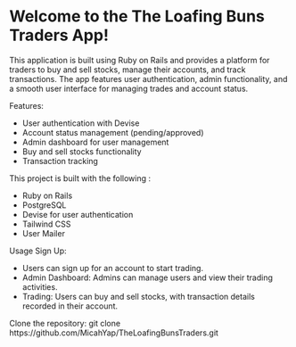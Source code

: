 <h1>Welcome to the The Loafing Buns Traders App!</h1> 
<p>This application is built using Ruby on Rails and provides a platform for traders to buy and sell stocks, manage their accounts, and track transactions. The app features user authentication, admin functionality, and a smooth user interface for managing trades and account status.</p>

<p>Features:</p>
<ul>
  <li>User authentication with Devise</li>
  <li>Account status management (pending/approved)</li>
  <li>Admin dashboard for user management</li>
  <li>Buy and sell stocks functionality</li>
  <li>Transaction tracking</li>
</ul>


<p>This project is built with the following :</p>
<ul>
  <li>Ruby on Rails</li>
  <li>PostgreSQL</li>
  <li>Devise for user authentication</li>
  <li>Tailwind CSS</li>
  <li>User Mailer</li>
</ul>

<p>Usage Sign Up:</p>
<ul>
  <li>Users can sign up for an account to start trading.</li>
  <li>Admin Dashboard: Admins can manage users and view their trading activities.</li>
  <li>Trading: Users can buy and sell stocks, with transaction details recorded in their account.</li>
</ul>

<p>Clone the repository: git clone https://github.com/MicahYap/TheLoafingBunsTraders.git</p>
